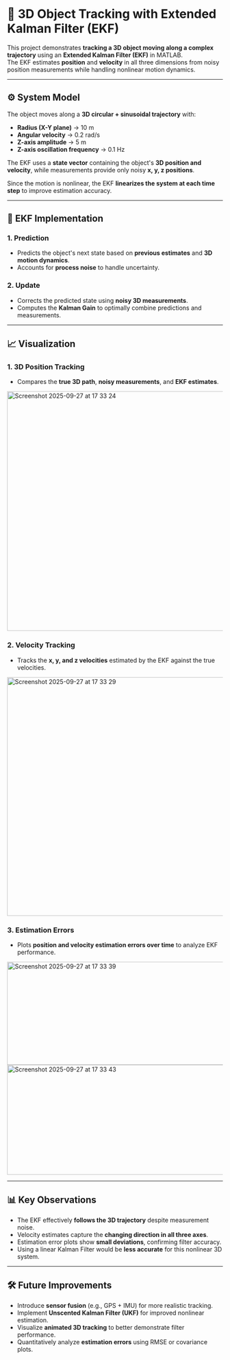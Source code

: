 # 🚀 3D Object Tracking with Extended Kalman Filter (EKF)

This project demonstrates **tracking a 3D object moving along a complex trajectory** using an **Extended Kalman Filter (EKF)** in MATLAB.  
The EKF estimates **position** and **velocity** in all three dimensions from noisy position measurements while handling nonlinear motion dynamics.

---

## ⚙️ System Model

The object moves along a **3D circular + sinusoidal trajectory** with:

- **Radius (X-Y plane)** → 10 m  
- **Angular velocity** → 0.2 rad/s  
- **Z-axis amplitude** → 5 m  
- **Z-axis oscillation frequency** → 0.1 Hz  

The EKF uses a **state vector** containing the object's **3D position and velocity**, while measurements provide only noisy **x, y, z positions**.  

Since the motion is nonlinear, the EKF **linearizes the system at each time step** to improve estimation accuracy.

---

## 🔄 EKF Implementation

### 1. Prediction
- Predicts the object's next state based on **previous estimates** and **3D motion dynamics**.  
- Accounts for **process noise** to handle uncertainty.

### 2. Update
- Corrects the predicted state using **noisy 3D measurements**.  
- Computes the **Kalman Gain** to optimally combine predictions and measurements.

---

## 📈 Visualization

### 1. 3D Position Tracking
- Compares the **true 3D path**, **noisy measurements**, and **EKF estimates**.  
<img width="827" height="558" alt="Screenshot 2025-09-27 at 17 33 24" src="https://github.com/user-attachments/assets/7b34408a-6c04-4826-b5d2-119c643c0aa3" />



### 2. Velocity Tracking
- Tracks the **x, y, and z velocities** estimated by the EKF against the true velocities.  

<img width="890" height="556" alt="Screenshot 2025-09-27 at 17 33 29" src="https://github.com/user-attachments/assets/294e56a3-6d4e-4585-bf82-896f0569963a" />


### 3. Estimation Errors
- Plots **position and velocity estimation errors over time** to analyze EKF performance.  

<img width="826" height="240" alt="Screenshot 2025-09-27 at 17 33 39" src="https://github.com/user-attachments/assets/441a4f63-e28f-4362-9e79-65d4b11affa3" />

<img width="848" height="256" alt="Screenshot 2025-09-27 at 17 33 43" src="https://github.com/user-attachments/assets/33383d9b-9cc6-4ea4-b8fe-91c0bb62d79e" />

---

## 📊 Key Observations

- The EKF effectively **follows the 3D trajectory** despite measurement noise.  
- Velocity estimates capture the **changing direction in all three axes**.  
- Estimation error plots show **small deviations**, confirming filter accuracy.  
- Using a linear Kalman Filter would be **less accurate** for this nonlinear 3D system.

---

## 🛠️ Future Improvements

- Introduce **sensor fusion** (e.g., GPS + IMU) for more realistic tracking.  
- Implement **Unscented Kalman Filter (UKF)** for improved nonlinear estimation.  
- Visualize **animated 3D tracking** to better demonstrate filter performance.  
- Quantitatively analyze **estimation errors** using RMSE or covariance plots.
